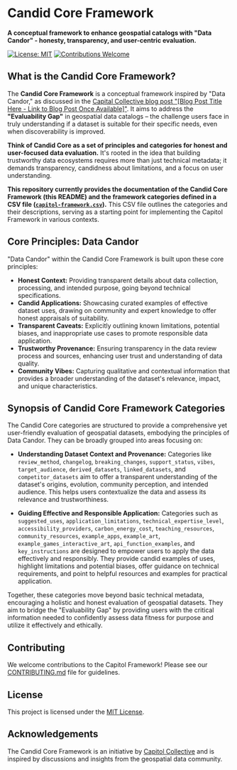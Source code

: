 # Candid Core Framework

**A conceptual framework to enhance geospatial catalogs with "Data Candor" - honesty, transparency, and user-centric evaluation.**

[![License: MIT](https://img.shields.io/badge/License-MIT-yellow.svg)](https://opensource.org/licenses/MIT)
[![Contributions Welcome](https://img.shields.io/badge/Contributions-Welcome-brightgreen.svg)](CONTRIBUTING.md)


## What is the Candid Core Framework?

The **Candid Core Framework** is a conceptual framework inspired by "Data Candor," as discussed in the [Capital Collective blog post "[Blog Post Title Here - Link to Blog Post Once Available]"](LINK_TO_BLOG_POST_HERE). It aims to address the **"Evaluability Gap"** in geospatial data catalogs – the challenge users face in truly understanding if a dataset is suitable for their specific needs, even when discoverability is improved.

**Think of Candid Core as a set of principles and categories for honest and user-focused data evaluation.** It's rooted in the idea that building trustworthy data ecosystems requires more than just technical metadata; it demands transparency, candidness about limitations, and a focus on user understanding.

**This repository currently provides the documentation of the Candid Core Framework (this README) and the framework categories defined in a CSV file ([`capitol-framework.csv`](LINK_TO_CSV_IN_REPO_HERE)).**  This CSV file outlines the categories and their descriptions, serving as a starting point for implementing the Capitol Framework in various contexts.

## Core Principles: Data Candor

"Data Candor" within the Candid Core Framework is built upon these core principles:

* **Honest Context:** Providing transparent details about data collection, processing, and intended purpose, going beyond technical specifications.
* **Candid Applications:**  Showcasing curated examples of effective dataset uses, drawing on community and expert knowledge to offer honest appraisals of suitability.
* **Transparent Caveats:**  Explicitly outlining known limitations, potential biases, and inappropriate use cases to promote responsible data application.
* **Trustworthy Provenance:**  Ensuring transparency in the data review process and sources, enhancing user trust and understanding of data quality.
* **Community Vibes:**  Capturing qualitative and contextual information that provides a broader understanding of the dataset's relevance, impact, and unique characteristics.

## Synopsis of Candid Core Framework Categories

The Candid Core categories are structured to provide a comprehensive yet user-friendly evaluation of geospatial datasets, embodying the principles of Data Candor. They can be broadly grouped into areas focusing on:

* **Understanding Dataset Context and Provenance:** Categories like `review_method`, `changelog`, `breaking_changes`, `support_status`, `vibes`, `target_audience`, `derived_datasets`, `linked_datasets`, and `competitor_datasets` aim to offer a transparent understanding of the dataset's origins, evolution, community perception, and intended audience. This helps users contextualize the data and assess its relevance and trustworthiness.

* **Guiding Effective and Responsible Application:** Categories such as `suggested_uses`, `application_limitations`, `technical_expertise_level`, `accessibility_providers`, `carbon_energy_cost`, `teaching_resources`, `community_resources`, `example_apps`, `example_art`, `example_games_interactive_art`, `api_function_examples`, and `key_instructions` are designed to empower users to apply the data effectively and responsibly. They provide candid examples of uses, highlight limitations and potential biases, offer guidance on technical requirements, and point to helpful resources and examples for practical application.

Together, these categories move beyond basic technical metadata, encouraging a holistic and honest evaluation of geospatial datasets. They aim to bridge the "Evaluability Gap" by providing users with the critical information needed to confidently assess data fitness for purpose and utilize it effectively and ethically.

## Contributing

We welcome contributions to the Capitol Framework! Please see our [CONTRIBUTING.md](CONTRIBUTING.md) file for guidelines.

## License

This project is licensed under the [MIT License](LICENSE).

## Acknowledgements

The Candid Core Framework is an initiative by [Capitol Collective](https://capitol-collective.org/) and is inspired by discussions and insights from the geospatial data community.
